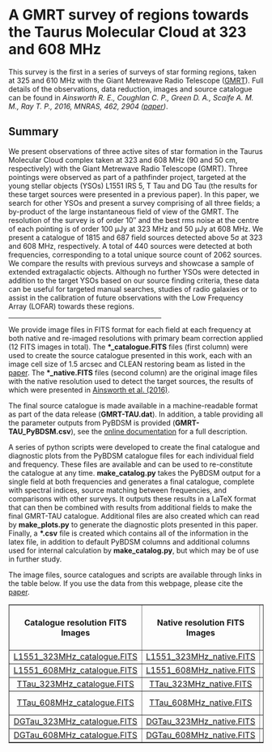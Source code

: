 # A GMRT survey of regions towards the Taurus Molecular Cloud at 323 and 608 MHz

<p>This survey is the first in a series of surveys of star forming regions, taken at 325 and 610 MHz with the Giant Metrewave Radio Telescope (<a href="http://www.gmrt.ncra.tifr.res.in/">GMRT</a>). Full details of the observations, data reduction, images and source catalogue can be found in <i>Ainsworth R. E., Coughlan C. P., Green D. A., Scaife A. M. M., Ray T. P., 2016, MNRAS, 462, 2904 (<a href="http://adsabs.harvard.edu/abs/2016MNRAS.462.2904A">paper</a>)</i>. </p>

<h2>Summary</h2>

<p>We present observations of three active sites of star formation in the Taurus Molecular Cloud complex taken at 323 and 608 MHz (90 and 50 cm, respectively) with the Giant Metrewave Radio Telescope (GMRT). Three pointings were observed as part of a pathfinder project, targeted at the young stellar objects (YSOs) L1551 IRS 5, T Tau and DG Tau (the results for these target sources were presented in a previous paper). In this paper, we search for other YSOs and present a survey comprising of all three fields; a by-product of the large instantaneous field of view of the GMRT. The resolution of the survey is of order 10&#8243; and the best rms noise at the centre of each pointing is of order 100 &#956;Jy at 323 MHz and 50 &#956;Jy at 608 MHz. We present a catalogue of 1815 and 687 field sources detected above 5&#963; at 323 and 608 MHz, respectively. A total of 440 sources were detected at both frequencies, corresponding to a total unique source count of 2062 sources. We compare the results with previous surveys and showcase a sample of extended extragalactic objects. Although no further YSOs were detected in addition to the target YSOs based on our source finding criteria, these data can be useful for targeted manual searches, studies of radio galaxies or to assist in the calibration of future observations with the Low Frequency Array (LOFAR) towards these regions.</p>

<HR WIDTH="60%">

<p>We provide image files in FITS format for each field at each frequency at both native and re-imaged resolutions with primary beam correction applied (12 FITS images in total). The <b>*_catalogue.FITS</b> files (first column) were used to create the source catalogue presented in this work, each with an image cell size of 1.5 arcsec and CLEAN restoring beam as listed in the <a href="http://adsabs.harvard.edu/abs/2016MNRAS.462.2904A">paper</a>. The <b>*_native.FITS</b> files (second column) are the original image files with the native resolution used to detect the target sources, the results of which were presented in <a href="http://adsabs.harvard.edu/abs/2016MNRAS.459.1248A">Ainsworth et al. (2016)</a>. </p>

<p>The final source catalogue is made available in a machine-readable format as part of the data release (<b>GMRT-TAU.dat</b>). In addition, a table providing all the parameter outputs from PyBDSM is provided (<b>GMRT-TAU_PyBDSM.csv</b>), see the <a href="http://www.astron.nl/citt/pybdsm/">online documentation</a> for a full description. 

A series of python scripts were developed to create the final catalogue and diagnostic plots from the PyBDSM catalogue files for each individual field and frequency. These files are available and can be used to re-constitute the catalogue at any time. <b>make_catalog.py</b> takes the PyBDSM output for a single field at both frequencies and generates a final catalogue,  complete with spectral indices, source matching between frequencies, and comparisons with other surveys. It outputs these results in a LaTeX format that can then be combined with results from additional fields to make the final GMRT-TAU catalogue. Additional files are also created which can read by <b>make_plots.py</b> to generate the diagnostic plots presented in this paper. Finally, a <b>*.csv</b> file is created which contains all of the information in the latex file, in addition to default PyBDSM columns and additional columns used for internal calculation by <b>make_catalog.py</b>, but which may be of use in further study.

<p> The image files, source catalogues and scripts are available through links in the table below. If you use the data from this webpage, please cite the <a href="http://adsabs.harvard.edu/abs/2016MNRAS.462.2904A">paper</a>.</p>

<center><table border="1" cellpadding="5" cellspacing="0">
  <tbody>
    <tr>
      <th><center>Catalogue resolution FITS Images</center></th>
      <th><center> Native resolution FITS Images</center></th>
      <th><center> CSV source catalogue and PyBDSM output catalogue</center></th>
      <th><center> Scripts used to generate catalogue and diagnostic plots</center></th>
    </tr>
    <tr align="center">
      <td><a href="GMRT-TAU_catalogue/L1551_323MHz_catalogue.FITS">L1551_323MHz_catalogue.FITS</a></td>
      <td><a href="GMRT-TAU_catalogue/L1551_323MHz_native.FITS">L1551_323MHz_native.FITS</a></td>
      <td><a href="GMRT-TAU_catalogue/GMRT-TAU.pdf">GMRT-TAU.pdf</a></td>
      <td><a href="GMRT-TAU_catalogue/make_catalogue.py">make_catalogue.py</a></td>
    </tr>
    <tr align="center">
      <td><a href="GMRT-TAU_catalogue/L1551_608MHz_catalogue.FITS">L1551_608MHz_catalogue.FITS</a></td>
      <td><a href="GMRT-TAU_catalogue/L1551_608MHz_native.FITS">L1551_608MHz_native.FITS</a></td>
      <td><a href="GMRT-TAU_catalogue/GMRT-TAU.dat">GMRT-TAU.dat</a></td>
      <td><a href="GMRT-TAU_catalogue/make_plots.py">make_plots.py</a></td>
    </tr>
    <tr align="center">
      <td><a href="GMRT-TAU_catalogue/TTau_323MHz_catalogue.FITS">TTau_323MHz_catalogue.FITS</a></td>
      <td><a href="GMRT-TAU_catalogue/TTau_323MHz_native.FITS">TTau_323MHz_native.FITS</a></td>
      <td><a href="GMRT-TAU_catalogue/ReadMe">ReadMe</a></td>
      <td></td>
    </tr>
    <tr align="center">
      <td><a href="GMRT-TAU_catalogue/TTau_608MHz_catalogue.FITS">TTau_608MHz_catalogue.FITS</a></td>
      <td><a href="GMRT-TAU_catalogue/TTau_608MHz_native.FITS">TTau_608MHz_native.FITS</a></td>
      <td><a href="GMRT-TAU_catalogue/GMRT-TAU_PyBDSM.csv">GMRT-TAU_PyBDSM.csv</a></td>
      <td></td>
    </tr>
    <tr align="center">
      <td><a href="GMRT-TAU_catalogue/DGTau_323MHz_catalogue.FITS">DGTau_323MHz_catalogue.FITS</a></td>
      <td><a href="GMRT-TAU_catalogue/DGTau_323MHz_native.FITS">DGTau_323MHz_native.FITS</a></td>
      <td></td>
      <td></td>
    </tr>
    <tr align="center">
      <td><a href="GMRT-TAU_catalogue/DGTau_608MHz_catalogue.FITS">DGTau_608MHz_catalogue.FITS</a></td>
      <td><a href="GMRT-TAU_catalogue/DGTau_608MHz_native.FITS">DGTau_608MHz_native.FITS</a></td>
      <td></td>
      <td></td>
    </tr>
  </tbody>
</table></center>
